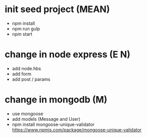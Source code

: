 

# init seed project (MEAN)

- npm install
- npm run gulp
- npm start

# change in node express (E N)

- add node.hbs
- add form
- add post / params

# change in mongodb (M)

- use mongoose
- add models (Message and User)
- npm install mongoose-unique-validator
  https://www.npmjs.com/package/mongoose-unique-validator
  